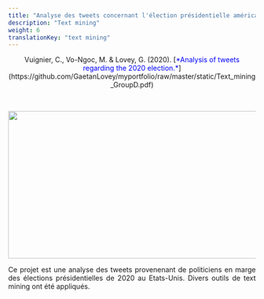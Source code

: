 ```yaml
---
title: "Analyse des tweets concernant l'élection présidentielle américaine de 2020"
description: "Text mining"
weight: 6
translationKey: "text mining"
---
```



<center> Vuignier, C., Vo-Ngoc, M. & Lovey, G. (2020). [<span style="color:blue">*Analysis of tweets regarding the 2020 election.*</span>](https://github.com/GaetanLovey/myportfolio/raw/master/static/Text_mining_GroupD.pdf)</p></center> 
<p>&nbsp; </p>

<p align="center">
  <img src="/tweets.png" width="700" height="300"/>
</p>


<p style="text-align:justify;">Ce projet est une analyse des tweets provenenant de politiciens en marge des élections présidentielles de 2020 au Etats-Unis. Divers outils de text mining ont été appliqués.  </p>  
